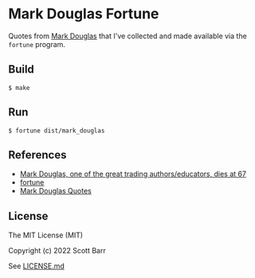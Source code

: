 # Mark Douglas Fortune

Quotes from [Mark Douglas](#) that I've collected and made available via the `fortune` program.

## Build

```
$ make
```

## Run

```
$ fortune dist/mark_douglas
```

## References

- [Mark Douglas, one of the great trading authors/educators, dies at 67](https://www.forexlive.com/news/!/mark-douglas-one-of-the-great-trading-educators-dies-suddenly-20150915)
- [fortune](https://wiki.archlinux.org/title/Fortune)
- [Mark Douglas Quotes](https://traderlion.com/quotes/mark-douglas-quotes/)

## License

The MIT License (MIT)

Copyright (c) 2022 Scott Barr

See [LICENSE.md](LICENSE.md)
